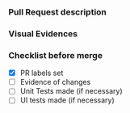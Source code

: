 ### Pull Request description



### Visual Evidences

<!--  To set imagens or videos  use
<img width = 300 src ="link of the image">
<video src ="link of the video">
-->

<!-- To set tables use
| column_title | column_title |
| --- | --- |
| row_content | row_content |
| row_content | row_content |
-->



### Checklist before merge

- [x] PR labels set
- [ ] Evidence of changes
- [ ] Unit Tests made (if necessary)
- [ ] UI tests made (if necessary)